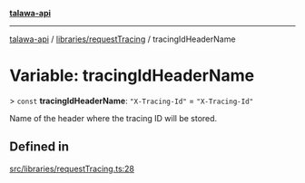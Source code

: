 [**talawa-api**](../../../README.md)

***

[talawa-api](../../../modules.md) / [libraries/requestTracing](../README.md) / tracingIdHeaderName

# Variable: tracingIdHeaderName

\> `const` **tracingIdHeaderName**: `"X-Tracing-Id"` = `"X-Tracing-Id"`

Name of the header where the tracing ID will be stored.

## Defined in

[src/libraries/requestTracing.ts:28](https://github.com/PalisadoesFoundation/talawa-api/blob/832d310bae30bd8cb45fb1b44f62dd776dccc52f/src/libraries/requestTracing.ts#L28)
